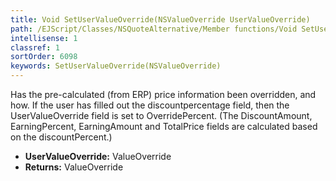 ```yaml
---
title: Void SetUserValueOverride(NSValueOverride UserValueOverride)
path: /EJScript/Classes/NSQuoteAlternative/Member functions/Void SetUserValueOverride(NSValueOverride p_0)
intellisense: 1
classref: 1
sortOrder: 6098
keywords: SetUserValueOverride(NSValueOverride)
---
```



Has the pre-calculated (from ERP) price information been overridden, and how. If the user has filled out the discountpercentage field, then the UserValueOverride field is set to OverridePercent. (The DiscountAmount, EarningPercent, EarningAmount and TotalPrice fields are calculated based on the discountPercent.)



* **UserValueOverride:** ValueOverride
* **Returns:** ValueOverride


